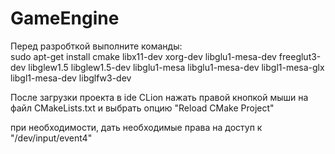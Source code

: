 # GameEngine

Перед разробткой выполните команды: <br>
sudo apt-get install cmake libx11-dev xorg-dev libglu1-mesa-dev freeglut3-dev libglew1.5 libglew1.5-dev libglu1-mesa libglu1-mesa-dev libgl1-mesa-glx libgl1-mesa-dev libglfw3-dev

После загрузки проекта в ide CLion нажать правой кнопкой мыши на файл CMakeLists.txt и выбрать опцию "Reload CMake Project"

при необходимости, дать необходимые права на доступ к "/dev/input/event4"
